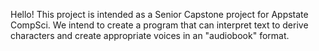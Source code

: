 Hello! This project is intended as a Senior Capstone project for Appstate CompSci. We intend to create a program that can interpret text to derive characters and create appropriate voices in an "audiobook" format.
